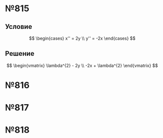 # №815
## Условие
$$
\begin{cases}
x'' = 2y \\
y'' = -2x
\end{cases}
$$
## Решение
$$
\begin{vmatrix}
\lambda^{2} - 2y \\
-2x + \lambda^{2}
\end{vmatrix}
$$
# №816
# №817
# №818